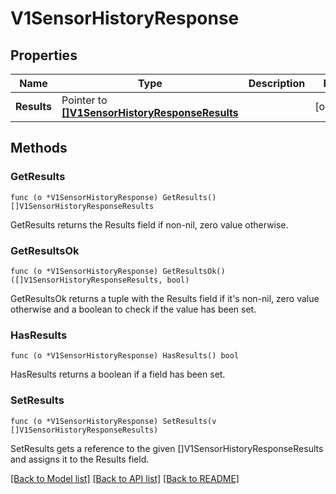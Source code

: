 # V1SensorHistoryResponse

## Properties

Name | Type | Description | Notes
------------ | ------------- | ------------- | -------------
**Results** | Pointer to [**[]V1SensorHistoryResponseResults**](V1SensorHistoryResponse_results.md) |  | [optional] 

## Methods

### GetResults

`func (o *V1SensorHistoryResponse) GetResults() []V1SensorHistoryResponseResults`

GetResults returns the Results field if non-nil, zero value otherwise.

### GetResultsOk

`func (o *V1SensorHistoryResponse) GetResultsOk() ([]V1SensorHistoryResponseResults, bool)`

GetResultsOk returns a tuple with the Results field if it's non-nil, zero value otherwise
and a boolean to check if the value has been set.

### HasResults

`func (o *V1SensorHistoryResponse) HasResults() bool`

HasResults returns a boolean if a field has been set.

### SetResults

`func (o *V1SensorHistoryResponse) SetResults(v []V1SensorHistoryResponseResults)`

SetResults gets a reference to the given []V1SensorHistoryResponseResults and assigns it to the Results field.


[[Back to Model list]](../README.md#documentation-for-models) [[Back to API list]](../README.md#documentation-for-api-endpoints) [[Back to README]](../README.md)



